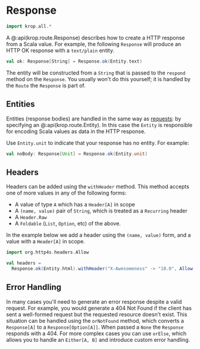 # Response

```scala mdoc:invisible
import krop.all.*
```

A @:api(krop.route.Response) describes how to create a HTTP response from a Scala value. 
For example, the following `Response` will produce an HTTP OK response with a `text/plain` entity.

```scala mdoc:silent
val ok: Response[String] = Response.ok(Entity.text)
```

The entity will be constructed from a `String` that is passed to the `respond` method on the `Response`.
You usually won't do this yourself; it is handled by the `Route` the `Response` is part of.


## Entities

Entities (response bodies) are handled in the same way as [requests](request.md): by specifying an @:api(krop.route.Entity). In this case the `Entity` is responsible for encoding Scala values as data in the HTTP response.

Use `Entity.unit` to indicate that your response has no entity. For example:

```scala mdoc:silent
val noBody: Response[Unit] = Response.ok(Entity.unit)
```


## Headers

Headers can be added using the `withHeader` method. This method accepts one of more values in any of the following forms:

- A value of type `A` which has a `Header[A]` in scope
- A `(name, value)` pair of `String`, which is treated as a `Recurring`
  header
- A `Header.Raw`
- A `Foldable` (`List`, `Option`, etc) of the above.

In the example below we add a header using the `(name, value)` form, and a value with a `Header[A]` in scope.

```scala mdoc:silent
import org.http4s.headers.Allow

val headers = 
  Response.ok(Entity.html).withHeader("X-Awesomeness" -> "10.0", Allow(Method.GET))
```


## Error Handling

In many cases you'll need to generate an error response despite a valid request. For example, you would generate a 404 Not Found if the client has sent a well-formed request but the requested resource doesn't exist. This situation can be handled using the `orNotFound` method, which converts a `Response[A]` to a `Response[Option[A]]`. When passed a `None` the `Response` responds with a 404. For more complex cases you can use `orElse`, which allows you to handle an `Either[A, B]` and introduce custom error handling.
